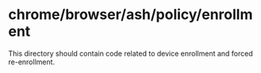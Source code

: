 chrome/browser/ash/policy/enrollment
=========================================

This directory should contain code related to device enrollment and
forced re-enrollment.
